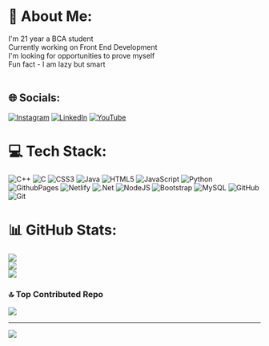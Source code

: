 # 💫 About Me:
I'm 21 year a BCA student<br>Currently working on Front End Development<br>I'm looking for opportunities to prove myself<br>Fun fact - I am lazy but smart<br> <br>


## 🌐 Socials:
[![Instagram](https://img.shields.io/badge/Instagram-%23E4405F.svg?logo=Instagram&logoColor=white)](https://instagram.com/main_karan_) [![LinkedIn](https://img.shields.io/badge/LinkedIn-%230077B5.svg?logo=linkedin&logoColor=white)](https://www.linkedin.com/in/karan-kumar-8164832b3/) [![YouTube](https://img.shields.io/badge/YouTube-%23FF0000.svg?logo=YouTube&logoColor=white)](https://www.youtube.com/@main_karan) 

# 💻 Tech Stack:
![C++](https://img.shields.io/badge/c++-%2300599C.svg?style=for-the-badge&logo=c%2B%2B&logoColor=white) ![C](https://img.shields.io/badge/c-%2300599C.svg?style=for-the-badge&logo=c&logoColor=white) ![CSS3](https://img.shields.io/badge/css3-%231572B6.svg?style=for-the-badge&logo=css3&logoColor=white) ![Java](https://img.shields.io/badge/java-%23ED8B00.svg?style=for-the-badge&logo=openjdk&logoColor=white) ![HTML5](https://img.shields.io/badge/html5-%23E34F26.svg?style=for-the-badge&logo=html5&logoColor=white) ![JavaScript](https://img.shields.io/badge/javascript-%23323330.svg?style=for-the-badge&logo=javascript&logoColor=%23F7DF1E) ![Python](https://img.shields.io/badge/python-3670A0?style=for-the-badge&logo=python&logoColor=ffdd54) ![GithubPages](https://img.shields.io/badge/github%20pages-121013?style=for-the-badge&logo=github&logoColor=white) ![Netlify](https://img.shields.io/badge/netlify-%23000000.svg?style=for-the-badge&logo=netlify&logoColor=#00C7B7) ![.Net](https://img.shields.io/badge/.NET-5C2D91?style=for-the-badge&logo=.net&logoColor=white) ![NodeJS](https://img.shields.io/badge/node.js-6DA55F?style=for-the-badge&logo=node.js&logoColor=white) ![Bootstrap](https://img.shields.io/badge/bootstrap-%238511FA.svg?style=for-the-badge&logo=bootstrap&logoColor=white) ![MySQL](https://img.shields.io/badge/mysql-4479A1.svg?style=for-the-badge&logo=mysql&logoColor=white) ![GitHub](https://img.shields.io/badge/github-%23121011.svg?style=for-the-badge&logo=github&logoColor=white) ![Git](https://img.shields.io/badge/git-%23F05033.svg?style=for-the-badge&logo=git&logoColor=white)
# 📊 GitHub Stats:
![](https://github-readme-stats.vercel.app/api?username=thekarancode0&theme=radical&hide_border=false&include_all_commits=true&count_private=true)<br/>
![](https://github-readme-streak-stats.herokuapp.com/?user=thekarancode0&theme=radical&hide_border=false)<br/>
![](https://github-readme-stats.vercel.app/api/top-langs/?username=thekarancode0&theme=radical&hide_border=false&include_all_commits=true&count_private=true&layout=compact)

### 🔝 Top Contributed Repo
![](https://github-contributor-stats.vercel.app/api?username=thekarancode0&limit=5&theme=algolia&combine_all_yearly_contributions=true)

---
[![](https://visitcount.itsvg.in/api?id=thekarancode0&icon=0&color=0)](https://visitcount.itsvg.in)

<!-- Proudly created with GPRM ( https://gprm.itsvg.in ) -->
